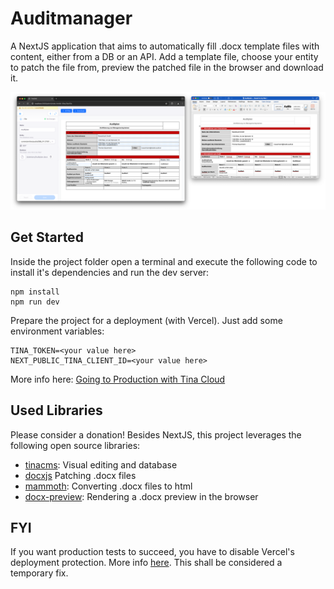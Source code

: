 # Auditmanager

A NextJS application that aims to automatically fill .docx template files with content, either from a DB or an API. Add a template file, choose your entity to patch the file from, preview the patched file in the browser and download it.

![Mashroom Portal](public/admin/patched.png "The preview of a .docx file in the browser to the left, the same file, downloaded and viewed locally in a document viewer.")

## Get Started

Inside the project folder open a terminal and execute the following code to install it's dependencies and run the dev server:

```
npm install
npm run dev
```

Prepare the project for a deployment (with Vercel). Just add some environment variables:

```
TINA_TOKEN=<your value here>
NEXT_PUBLIC_TINA_CLIENT_ID=<your value here>
```

More info here: [Going to Production with Tina Cloud](https://tina.io/docs/tina-cloud/overview/)

## Used Libraries

Please consider a donation! Besides NextJS, this project leverages the following open source libraries:

- [tinacms](https://github.com/tinacms/tinacms): Visual editing and database
- [docxjs](https://github.com/dolanmiu/docx) Patching .docx files
- [mammoth](https://github.com/mwilliamson/mammoth.js): Converting .docx files to html
- [docx-preview](https://github.com/VolodymyrBaydalka/docxjs): Rendering a .docx preview in the browser

## FYI

If you want production tests to succeed, you have to disable Vercel's deployment protection. More info [here](https://github.com/patrickedqvist/wait-for-vercel-preview/issues/62). This shall be considered a temporary fix.